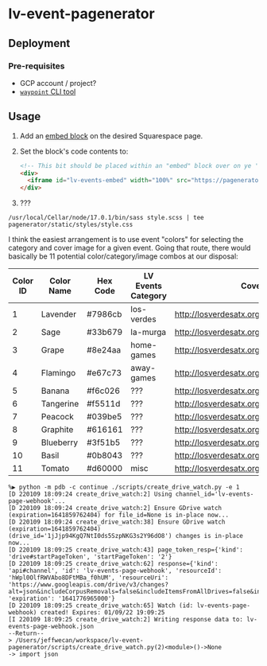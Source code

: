 # lv-event-pagenerator

## Deployment

### Pre-requisites

- GCP account / project?
- [`waypoint` CLI tool](https://www.waypointproject.io/downloads)

## Usage

1. Add an [embed block](https://support.squarespace.com/hc/en-us/articles/206543617-Embed-blocks) on the desired Squarespace page.
2. Set the block's code contents to:

    ```html
    <!-- This bit should be placed within an "embed" block over on ye 'ole Squarespace -->
    <div>
      <iframe id="lv-events-embed" width="100%" src="https://pagenerator-w7r57drkgq-uk.a.run.app/events" scrolling="no"></iframe>
    </div>
    ```

3. ???


```
/usr/local/Cellar/node/17.0.1/bin/sass style.scss | tee pagenerator/static/styles/style.css
```



I think the easiest arrangement is to use event "colors" for selecting the category and cover image for a given event. Going that route, there would basically be 11 potential color/category/image combos at our disposal:

| Color ID  | Color Name | Hex Code | LV Events Category | Cover Image                                   |
|-----------|------------|----------|--------------------|-----------------------------------------------|
| 1         | Lavender   | #7986cb  | los-verdes         | http://losverdesatx.org/images/some_image.png |
| 2         | Sage       | #33b679  | la-murga           | http://losverdesatx.org/images/some_image.png |
| 3         | Grape      | #8e24aa  | home-games         | http://losverdesatx.org/images/some_image.png |
| 4         | Flamingo   | #e67c73  | away-games         | http://losverdesatx.org/images/some_image.png |
| 5         | Banana     | #f6c026  | ???                | http://losverdesatx.org/images/some_image.png |
| 6         | Tangerine  | #f5511d  | ???                | http://losverdesatx.org/images/some_image.png |
| 7         | Peacock    | #039be5  | ???                | http://losverdesatx.org/images/some_image.png |
| 8         | Graphite   | #616161  | ???                | http://losverdesatx.org/images/some_image.png |
| 9         | Blueberry  | #3f51b5  | ???                | http://losverdesatx.org/images/some_image.png |
| 10        | Basil      | #0b8043  | ???                | http://losverdesatx.org/images/some_image.png |
| 11        | Tomato     | #d60000  | misc               | http://losverdesatx.org/images/some_image.png |

```shellsession
%▶ python -m pdb -c continue ./scripts/create_drive_watch.py -e 1
[D 220109 18:09:24 create_drive_watch:2] Using channel_id='lv-events-page-webhook'...
[D 220109 18:09:24 create_drive_watch:2] Ensure GDrive watch (expiration=1641859762404) for file_id=None is in-place now...
[D 220109 18:09:24 create_drive_watch:38] Ensure GDrive watch (expiration=1641859762404) (drive_id='1jJjp94KgQ7NtI0ds5SzpNKG3s2Y96dO8') changes is in-place now...
[D 220109 18:09:25 create_drive_watch:43] page_token_resp={'kind': 'drive#startPageToken', 'startPageToken': '2'}
[D 220109 18:09:25 create_drive_watch:62] response={'kind': 'api#channel', 'id': 'lv-events-page-webhook', 'resourceId': 'hWpl0OlfRWVAbo8DFtMBa_f0hUM', 'resourceUri': 'https://www.googleapis.com/drive/v3/changes?alt=json&includeCorpusRemovals=false&includeItemsFromAllDrives=false&includeRemoved=true&includeTeamDriveItems=false&pageSize=100&pageToken=2&restrictToMyDrive=false&spaces=drive&supportsAllDrives=false&supportsTeamDrives=false&alt=json', 'expiration': '1641776965000'}
[D 220109 18:09:25 create_drive_watch:65] Watch (id: lv-events-page-webhook) created! Expires: 01/09/22 19:09:25
[I 220109 18:09:25 create_drive_watch:2] Writing response data to: lv-events-page-webhook.json
--Return--
> /Users/jeffwecan/workspace/lv-event-pagenerator/scripts/create_drive_watch.py(2)<module>()->None
-> import json
```

